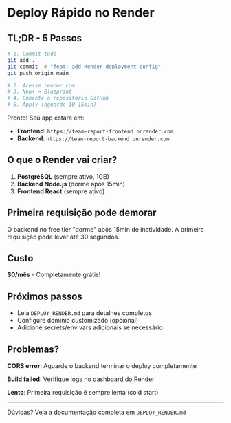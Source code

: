 # Deploy Rápido no Render

## TL;DR - 5 Passos

```bash
# 1. Commit tudo
git add .
git commit -m "feat: add Render deployment config"
git push origin main

# 2. Acesse render.com
# 3. New+ → Blueprint
# 4. Conecte o repositório GitHub
# 5. Apply (aguarde 10-15min)
```

Pronto! Seu app estará em:
- **Frontend**: `https://team-report-frontend.onrender.com`
- **Backend**: `https://team-report-backend.onrender.com`

## O que o Render vai criar?

1. **PostgreSQL** (sempre ativo, 1GB)
2. **Backend Node.js** (dorme após 15min)
3. **Frontend React** (sempre ativo)

## Primeira requisição pode demorar

O backend no free tier "dorme" após 15min de inatividade. A primeira requisição pode levar até 30 segundos.

## Custo

**$0/mês** - Completamente grátis!

## Próximos passos

- Leia `DEPLOY_RENDER.md` para detalhes completos
- Configure domínio customizado (opcional)
- Adicione secrets/env vars adicionais se necessário

## Problemas?

**CORS error**: Aguarde o backend terminar o deploy completamente

**Build failed**: Verifique logs no dashboard do Render

**Lento**: Primeira requisição é sempre lenta (cold start)

---

Dúvidas? Veja a documentação completa em `DEPLOY_RENDER.md`
